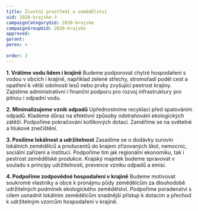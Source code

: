```yaml
---
title: Životní prostředí a zemědělství
uid: 2020-krajske-3
campaignCategoryUid: 2020-krajske
campaignGroupUid: 2020-krajske
approved:
garant:
perex: >
  
order: 3
---
```


**1. Vrátíme vodu lidem i krajině**
Budeme podporovat chytré hospodaření s vodou v obcích i krajině, například zelené střechy, stromořadí podél cest a opatření k větší odolnosti lesů nebo prvky zvyšující pestrost krajiny. Zajistíme administrativní i finanční podporu pro rozvoj infrastruktury pro pitnou i odpadní vodu.

**2. Minimalizujeme vznik odpadů**
Upřednostníme recyklaci před spalováním odpadů. Klademe důraz na efektivní způsoby odstraňování ekologických zátěží. Podpoříme pokračování kotlíkových dotací. Zaměříme se na světelné a hlukové znečištění.

**3. Posílíme lokálnost a udržitelnost**
Zasadíme se o dodávky surovin lokálních zemědělců a producentů do krajem zřizovaných škol, nemocnic, sociální zařízení a institucí. Podpoříme tím jak regionální ekonomiku, tak i pestrost zemědělské produkce. Krajský majetek budeme spravovat v souladu s principy udržitelnosti, prevence vzniku odpadů a emisí.

**4. Podpoříme zodpovědné hospodaření v krajině**
Budeme motivovat soukromé vlastníky a obce k pronájmu půdy zemědělcům za dlouhodobě udržitelných podmínek ekologického zemědělství. Podpoříme poradenství s cílem usnadnit lokálním zemědělcům snadnější přístup k dotacím a přechod k udržitelným vzorcům hospodaření v krajině.
